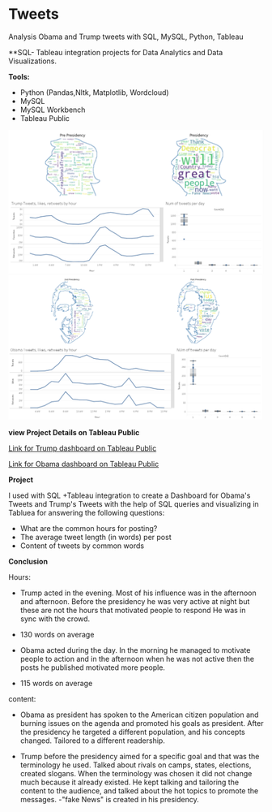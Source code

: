 # Tweets
Analysis Obama and Trump tweets with SQL, MySQL, Python, Tableau

**SQL- Tableau integration projects for Data Analytics and Data Visualizations.

**Tools:**
- Python (Pandas,Nltk, Matplotlib, Wordcloud)
- MySQL
- MySQL Workbench
- Tableau Public

![](https://github.com/ofirGit/Tweets/blob/main/Dashboard%20Trump.png) ![](https://github.com/ofirGit/Tweets/blob/main/Dashboard%20Obama.png)

**view Project Details on Tableau Public**

[Link for Trump dashboard on Tableau Public](https://public.tableau.com/profile/ofir8678#!/vizhome/TrumpTweets_16141165158550/DashboardTrump)

[Link for Obama dashboard on Tableau Public](https://public.tableau.com/profile/ofir8678#!/vizhome/ObamasTweets/DashboardObama)


**Project**

 I used with SQL +Tableau integration to create a Dashboard for Obama's Tweets and Trump's Tweets with the help of SQL queries and visualizing in Tabluea
 for answering the following questions:

- What are the common hours for posting?
- The average tweet length (in words) per post
- Content of tweets by common words

**Conclusion**

Hours:
- Trump acted in the evening. Most of his influence was in the afternoon and afternoon. Before the presidency he was very active at night but these are not the hours that motivated people to respond
He was in sync with the crowd.
- 130 words on average

- Obama acted during the day. In the morning he managed to motivate people to action and in the afternoon when he was not active then the posts he published motivated more people.
- 115 words on average

content:
- Obama as president has spoken to the American citizen population and burning issues on the agenda and promoted his goals as president.
  After the presidency he targeted a different population, and his concepts changed. Tailored to a different readership.

- Trump before the presidency aimed for a specific goal and that was the terminology he used. Talked about rivals on camps, states, elections, created slogans. When the        terminology was chosen it did not change much because it already existed. He kept talking and tailoring the content to the audience, and talked about the hot topics to promote the messages.
-"fake News" is created in his presidency.
